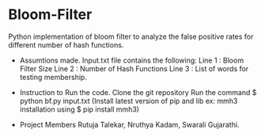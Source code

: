 # Bloom-Filter
Python implementation of bloom filter to analyze the false positive rates for different number of hash functions.

- Assumtions made.
Input.txt file contains the following:
Line 1 : Bloom Filter Size
Line 2 : Number of Hash Functions
Line 3 : List of words for testing membership.

- Instruction to Run the code. 
Clone the git repository
Run the command $ python bf.py input.txt
(Install latest version of pip and lib ex: mmh3 installation using $ pip install mmh3)


- Project Members
Rutuja Talekar, Nruthya Kadam, Swarali Gujarathi.
